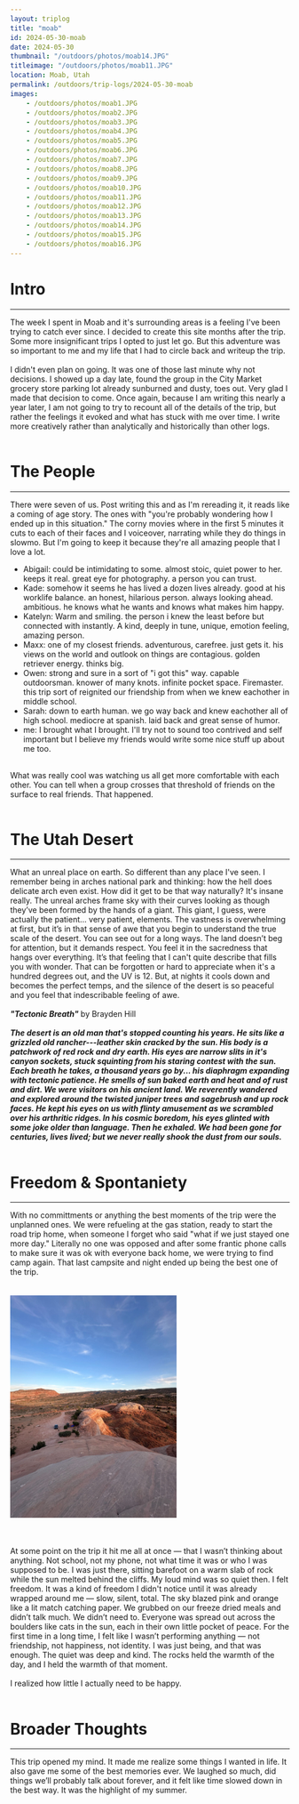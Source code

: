 ```yaml
---
layout: triplog
title: "moab"
id: 2024-05-30-moab
date: 2024-05-30
thumbnail: "/outdoors/photos/moab14.JPG"
titleimage: "/outdoors/photos/moab11.JPG"
location: Moab, Utah
permalink: /outdoors/trip-logs/2024-05-30-moab
images: 
    - /outdoors/photos/moab1.JPG
    - /outdoors/photos/moab2.JPG
    - /outdoors/photos/moab3.JPG
    - /outdoors/photos/moab4.JPG
    - /outdoors/photos/moab5.JPG
    - /outdoors/photos/moab6.JPG
    - /outdoors/photos/moab7.JPG
    - /outdoors/photos/moab8.JPG
    - /outdoors/photos/moab9.JPG
    - /outdoors/photos/moab10.JPG
    - /outdoors/photos/moab11.JPG
    - /outdoors/photos/moab12.JPG
    - /outdoors/photos/moab13.JPG
    - /outdoors/photos/moab14.JPG
    - /outdoors/photos/moab15.JPG
    - /outdoors/photos/moab16.JPG
---
```


# Intro
---
The week I spent in Moab and it's surrounding areas is a feeling I've been trying to catch ever since. I decided to create this site months after the trip.  Some more insignificant trips I opted to just let go. But this adventure was so important to me and my life that I had to circle back and writeup the trip. 
<br/><br/>
I didn't even plan on going. It was one of those last minute why not decisions. I showed up a day late, found the group in the City Market grocery store parking lot already sunburned and dusty, toes out. Very glad I made that decision to come.
Once again, because I am writing this nearly a year later, I am not going to try to recount all of the details of the trip, but rather the feelings it evoked and what has stuck with me over time. I write more creatively rather than analytically and historically than other logs. 
<br/><br/>

# The People
---
There were seven of us. Post writing this and as I'm rereading it, it reads like a coming of age story. The ones with "you're probably wondering how I ended up in this situation." The corny movies where in the first 5 minutes it cuts to each of their faces and I voiceover, narrating while they do things in slowmo. But I'm going to keep it because they're all amazing people that I love a lot. 

- Abigail: could be intimidating to some. almost stoic, quiet power to her. keeps it real. great eye for photography. a person you can trust.
- Kade: somehow it seems he has lived a dozen lives already. good at his worklife balance. an honest, hilarious person. always looking ahead. ambitious. he knows what he wants and knows what makes him happy. 
- Katelyn: Warm and smiling. the person i knew the least before but connected with instantly. A kind, deeply in tune, unique, emotion feeling, amazing person. 
- Maxx: one of my closest friends. adventurous, carefree. just gets it. his views on the world and outlook on things are contagious. golden retriever energy. thinks big.  
- Owen: strong and sure in a sort of "i got this" way. capable outdoorsman. knower of many knots. infinite pocket space. Firemaster. this trip sort of reignited our friendship from when we knew eachother in middle school.
 - Sarah: down to earth human. we go way back and knew eachother all of high school. mediocre at spanish. laid back and great sense of humor. 
- me: I brought what I brought. I'll try not to sound too contrived and self important but I believe my friends would write some nice stuff up about me too.
<br/><br/>

What was really cool was watching us all get more comfortable with each other. You can tell when a group crosses that threshold of friends on the surface to real friends. That happened.
<br/><br/>

# The Utah Desert
---
What an unreal place on earth. So different than any place I've seen. I remember being in arches national park and thinking: how the hell does delicate arch even exist. How did it get to be that way naturally? It's insane really. The unreal arches frame sky with their curves looking as though they’ve been formed by the hands of a giant. This giant, I guess, were actually the patient... very patient, elements. The vastness is overwhelming at first, but it’s in that sense of awe that you begin to understand the true scale of the desert. You can see out for a long ways. The land doesn’t beg for attention, but it demands respect. You feel it in the sacredness that hangs over everything. It’s that feeling that I can't quite describe that fills you with wonder. That can be forgotten or hard to appreciate when it's a hundred degrees out, and the UV is 12. But, at nights it cools down and becomes the perfect temps, and the silence of the desert is so peaceful and you feel that indescribable feeling of awe. 
<br/><br/>
***"Tectonic Breath"*** by Brayden Hill
<br/><br/>
***The desert is an old man that's stopped counting his years. He sits like a grizzled old rancher---leather skin cracked by the sun. His body is a patchwork of red rock and dry earth. His eyes are narrow slits in it's canyon sockets, stuck squinting from his staring contest with the sun. Each breath he takes, a thousand years go by... his diaphragm expanding with tectonic patience. He smells of  sun baked earth and heat and of rust and dirt. We were visitors on his ancient land. We reverently wandered and explored around the twisted juniper trees and sagebrush and up rock faces. He kept his eyes on us with flinty amusement as we scrambled over his arthritic ridges. In his cosmic boredom, his eyes glinted with some joke older than language. Then he exhaled. We had been gone for centuries, lives lived; but we never really shook the dust from our souls.***
<br/><br/>

# Freedom & Spontaniety
---
With no committments or anything the best moments of the trip were the unplanned ones. We were refueling at the gas station, ready to start the road trip home, when someone I forget who said "what if we just stayed one more day." Literally no one was opposed and after some frantic phone calls to make sure it was ok with everyone back home, we were trying to find camp again. That last campsite and night ended up being the best one of the trip.  
<br/><br/>
<img src="/outdoors/photos/moab17.JPG" alt="drawing" width="300"/>


<br/><br/>
At some point on the trip it hit me all at once — that I wasn’t thinking about anything. Not school, not my phone, not what time it was or who I was supposed to be. I was just there, sitting barefoot on a warm slab of rock while the sun melted behind the cliffs. My loud mind was so quiet then. I felt freedom. It was a kind of freedom I didn't notice until it was already wrapped around me — slow, silent, total. The sky blazed pink and orange like a lit match catching paper. We grubbed on our freeze dried meals and didn’t talk much. We didn’t need to. Everyone was spread out across the boulders like cats in the sun, each in their own little pocket of peace. For the first time in a long time, I felt like I wasn’t performing anything — not friendship, not happiness, not identity. I was just being, and that was enough. The quiet was deep and kind. The rocks held the warmth of the day, and I held the warmth of that moment.
<br/><br/>
I realized how little I actually need to be happy. 
<br/><br/>
# Broader Thoughts
---
This trip opened my mind. It made me realize some things I wanted in life. It also gave me some of the best memories ever. We laughed so much, did things we’ll probably talk about forever, and it felt like time slowed down in the best way. It was the highlight of my summer. 